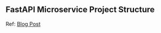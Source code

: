 ## FastAPI Microservice Project Structure

Ref: [Blog Post](https://camillovisini.com/article/abstracting-fastapi-services/)
